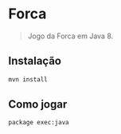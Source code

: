 # Forca
> Jogo da Forca em Java 8.

## Instalação

```sh
mvn install
```

## Como jogar

```sh
package exec:java
```

